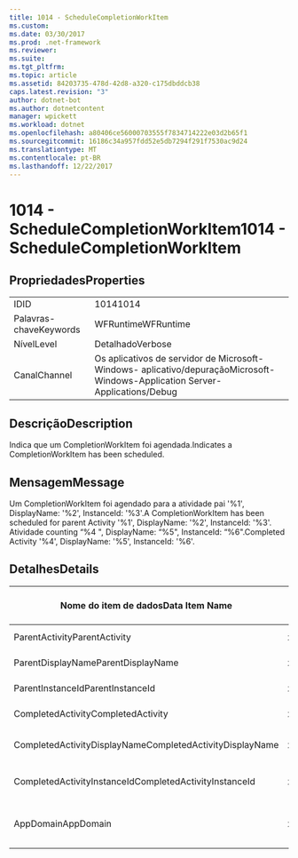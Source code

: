 ```yaml
---
title: 1014 - ScheduleCompletionWorkItem
ms.custom: 
ms.date: 03/30/2017
ms.prod: .net-framework
ms.reviewer: 
ms.suite: 
ms.tgt_pltfrm: 
ms.topic: article
ms.assetid: 84203735-478d-42d8-a320-c175dbddcb38
caps.latest.revision: "3"
author: dotnet-bot
ms.author: dotnetcontent
manager: wpickett
ms.workload: dotnet
ms.openlocfilehash: a80406ce56000703555f7834714222e03d2b65f1
ms.sourcegitcommit: 16186c34a957fdd52e5db7294f291f7530ac9d24
ms.translationtype: MT
ms.contentlocale: pt-BR
ms.lasthandoff: 12/22/2017
---
```

# <a name="1014---schedulecompletionworkitem"></a><span data-ttu-id="5e5e4-102">1014 - ScheduleCompletionWorkItem</span><span class="sxs-lookup"><span data-stu-id="5e5e4-102">1014 - ScheduleCompletionWorkItem</span></span>
## <a name="properties"></a><span data-ttu-id="5e5e4-103">Propriedades</span><span class="sxs-lookup"><span data-stu-id="5e5e4-103">Properties</span></span>  
  
|||  
|-|-|  
|<span data-ttu-id="5e5e4-104">ID</span><span class="sxs-lookup"><span data-stu-id="5e5e4-104">ID</span></span>|<span data-ttu-id="5e5e4-105">1014</span><span class="sxs-lookup"><span data-stu-id="5e5e4-105">1014</span></span>|  
|<span data-ttu-id="5e5e4-106">Palavras-chave</span><span class="sxs-lookup"><span data-stu-id="5e5e4-106">Keywords</span></span>|<span data-ttu-id="5e5e4-107">WFRuntime</span><span class="sxs-lookup"><span data-stu-id="5e5e4-107">WFRuntime</span></span>|  
|<span data-ttu-id="5e5e4-108">Nível</span><span class="sxs-lookup"><span data-stu-id="5e5e4-108">Level</span></span>|<span data-ttu-id="5e5e4-109">Detalhado</span><span class="sxs-lookup"><span data-stu-id="5e5e4-109">Verbose</span></span>|  
|<span data-ttu-id="5e5e4-110">Canal</span><span class="sxs-lookup"><span data-stu-id="5e5e4-110">Channel</span></span>|<span data-ttu-id="5e5e4-111">Os aplicativos de servidor de Microsoft-Windows- aplicativo/depuração</span><span class="sxs-lookup"><span data-stu-id="5e5e4-111">Microsoft-Windows-Application Server-Applications/Debug</span></span>|  
  
## <a name="description"></a><span data-ttu-id="5e5e4-112">Descrição</span><span class="sxs-lookup"><span data-stu-id="5e5e4-112">Description</span></span>  
 <span data-ttu-id="5e5e4-113">Indica que um CompletionWorkItem foi agendada.</span><span class="sxs-lookup"><span data-stu-id="5e5e4-113">Indicates a CompletionWorkItem has been scheduled.</span></span>  
  
## <a name="message"></a><span data-ttu-id="5e5e4-114">Mensagem</span><span class="sxs-lookup"><span data-stu-id="5e5e4-114">Message</span></span>  
 <span data-ttu-id="5e5e4-115">Um CompletionWorkItem foi agendado para a atividade pai '%1', DisplayName: '%2', InstanceId: '%3'.</span><span class="sxs-lookup"><span data-stu-id="5e5e4-115">A CompletionWorkItem has been scheduled for parent Activity '%1', DisplayName: '%2', InstanceId: '%3'.</span></span>  <span data-ttu-id="5e5e4-116">Atividade counting “%4 ", DisplayName: “%5", InstanceId: “%6".</span><span class="sxs-lookup"><span data-stu-id="5e5e4-116">Completed Activity '%4', DisplayName: '%5', InstanceId: '%6'.</span></span>  
  
## <a name="details"></a><span data-ttu-id="5e5e4-117">Detalhes</span><span class="sxs-lookup"><span data-stu-id="5e5e4-117">Details</span></span>  
  
|<span data-ttu-id="5e5e4-118">Nome do item de dados</span><span class="sxs-lookup"><span data-stu-id="5e5e4-118">Data Item Name</span></span>|<span data-ttu-id="5e5e4-119">Tipo de item de dados</span><span class="sxs-lookup"><span data-stu-id="5e5e4-119">Data Item Type</span></span>|<span data-ttu-id="5e5e4-120">Descrição</span><span class="sxs-lookup"><span data-stu-id="5e5e4-120">Description</span></span>|  
|--------------------|--------------------|-----------------|  
|<span data-ttu-id="5e5e4-121">ParentActivity</span><span class="sxs-lookup"><span data-stu-id="5e5e4-121">ParentActivity</span></span>|<span data-ttu-id="5e5e4-122">xs:string</span><span class="sxs-lookup"><span data-stu-id="5e5e4-122">xs:string</span></span>|<span data-ttu-id="5e5e4-123">O nome do tipo de atividade pai.</span><span class="sxs-lookup"><span data-stu-id="5e5e4-123">The type name of the parent activity.</span></span>|  
|<span data-ttu-id="5e5e4-124">ParentDisplayName</span><span class="sxs-lookup"><span data-stu-id="5e5e4-124">ParentDisplayName</span></span>|<span data-ttu-id="5e5e4-125">xs:string</span><span class="sxs-lookup"><span data-stu-id="5e5e4-125">xs:string</span></span>|<span data-ttu-id="5e5e4-126">O nome para exibição de atividade pai.</span><span class="sxs-lookup"><span data-stu-id="5e5e4-126">The display name of the parent activity.</span></span>|  
|<span data-ttu-id="5e5e4-127">ParentInstanceId</span><span class="sxs-lookup"><span data-stu-id="5e5e4-127">ParentInstanceId</span></span>|<span data-ttu-id="5e5e4-128">xs:string</span><span class="sxs-lookup"><span data-stu-id="5e5e4-128">xs:string</span></span>|<span data-ttu-id="5e5e4-129">A identificação de instância de atividade pai.</span><span class="sxs-lookup"><span data-stu-id="5e5e4-129">The instance id of the parent activity.</span></span>|  
|<span data-ttu-id="5e5e4-130">CompletedActivity</span><span class="sxs-lookup"><span data-stu-id="5e5e4-130">CompletedActivity</span></span>|<span data-ttu-id="5e5e4-131">xs:string</span><span class="sxs-lookup"><span data-stu-id="5e5e4-131">xs:string</span></span>|<span data-ttu-id="5e5e4-132">O nome do tipo de atividade concluída.</span><span class="sxs-lookup"><span data-stu-id="5e5e4-132">The type name of the completed activity.</span></span>|  
|<span data-ttu-id="5e5e4-133">CompletedActivityDisplayName</span><span class="sxs-lookup"><span data-stu-id="5e5e4-133">CompletedActivityDisplayName</span></span>|<span data-ttu-id="5e5e4-134">xs:string</span><span class="sxs-lookup"><span data-stu-id="5e5e4-134">xs:string</span></span>|<span data-ttu-id="5e5e4-135">O nome para exibição de atividade concluída.</span><span class="sxs-lookup"><span data-stu-id="5e5e4-135">The display name of the completed activity.</span></span>|  
|<span data-ttu-id="5e5e4-136">CompletedActivityInstanceId</span><span class="sxs-lookup"><span data-stu-id="5e5e4-136">CompletedActivityInstanceId</span></span>|<span data-ttu-id="5e5e4-137">xs:string</span><span class="sxs-lookup"><span data-stu-id="5e5e4-137">xs:string</span></span>|<span data-ttu-id="5e5e4-138">A identificação de instância de atividade concluída.</span><span class="sxs-lookup"><span data-stu-id="5e5e4-138">The instance id of the completed activity.</span></span>|  
|<span data-ttu-id="5e5e4-139">AppDomain</span><span class="sxs-lookup"><span data-stu-id="5e5e4-139">AppDomain</span></span>|<span data-ttu-id="5e5e4-140">xs:string</span><span class="sxs-lookup"><span data-stu-id="5e5e4-140">xs:string</span></span>|<span data-ttu-id="5e5e4-141">A cadeia de caracteres retornada por AppDomain.CurrentDomain.FriendlyName.</span><span class="sxs-lookup"><span data-stu-id="5e5e4-141">The string returned by AppDomain.CurrentDomain.FriendlyName.</span></span>|
